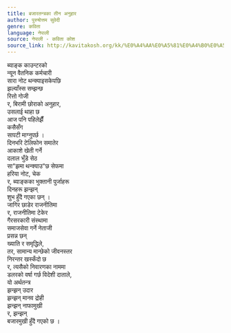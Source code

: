 ```yaml
---
title: बजारतन्त्रका तीन अनुहार
author: पुरुषोत्तम सुवेदी
genre: कविता
language: नेपाली
source: नेपाली - कविता कोश
source_link: http://kavitakosh.org/kk/%E0%A4%AA%E0%A5%81%E0%A4%B0%E0%A5%81%E0%A4%B7%E0%A5%8B%E0%A4%A4%E0%A5%8D%E0%A4%A4%E0%A4%AE_%E0%A4%B8%E0%A5%81%E0%A4%B5%E0%A5%87%E0%A4%A6%E0%A5%80
---
```


ब्याङ्क काउन्टरको  
न्यून वैतनिक कर्मचारी  
सारा नोट थन्क्याइसकेपछि  
झल्याँस्स सम्झन्छ  
रित्तो गोजी  
र, बिरामी छोराको अनुहार,  
उसलाई थाहा छ  
आज पनि पहिलेझैँ  
कसैसँग  
सापटी माग्नुपर्छ ।  
दिनभरि टेलिफोन समातेर  
आकाशे खेती गर्ने  
दलाल भुँडे सेठ  
सा"झमा थन्क्याउ"छ सेफमा  
हरिया नोट, चेक  
र, ब्याङ्कका भुक्तानी पुर्जाहरू  
दिनहरू झन्झन्  
शुभ हुँदै गएका छन् ।  
जागिर छाडेर राजनीतिमा  
र, राजनीतिमा टेकेर  
गैरसरकारी संस्थामा  
समाजसेवा गर्ने नेताजी  
प्रसन्न छन्  
ख्याति र समृद्धिले,  
तर, सामान्य मान्छेको जीवनस्तर  
निरन्तर खस्कँदो छ  
र, त्यसैको निवारणका नाममा  
डलरको वर्षा गर्छ विदेशी दाताले,  
यो अर्थतन्त्र  
झन्झन् उदार  
झन्झन् मानव द्रोही  
झन्झन् नाफामुखी  
र, झन्झन्  
बजारमुखी हुँदै गएको छ ।
